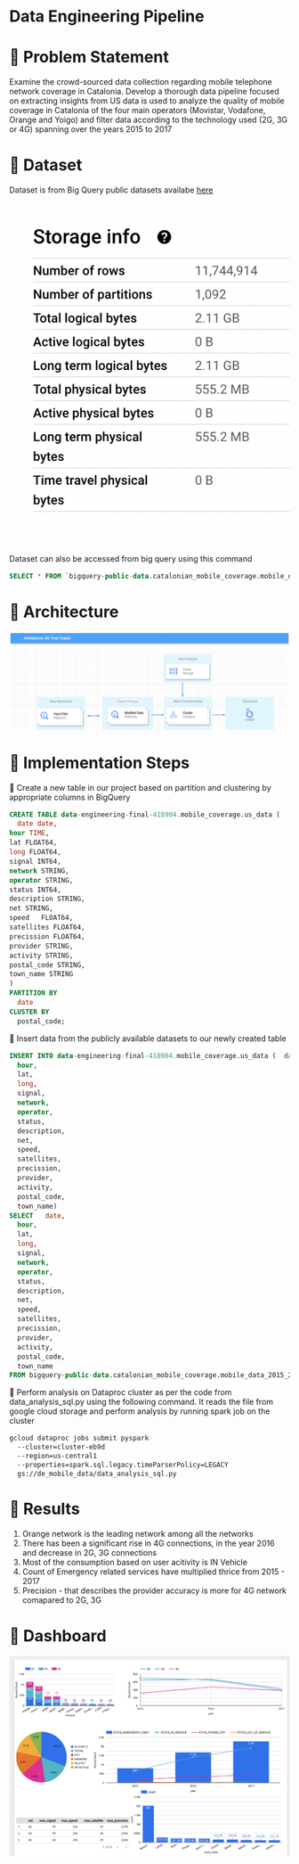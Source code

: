 # Data Engineering Pipeline

# 🔺 Problem Statement

Examine the crowd-sourced data collection regarding mobile telephone network coverage in Catalonia. Develop a thorough data pipeline focused on extracting insights from US data is used to analyze the quality of mobile coverage in Catalonia of the four main operators (Movistar, Vodafone, Orange and Yoigo) and filter data according to the technology used (2G, 3G or 4G) spanning over the years 2015 to 2017

# 🔺 Dataset

Dataset is from Big Query public datasets availabe [here](https://console.cloud.google.com/marketplace/product/gencat/cell_coverage?project=data-engineering-final-418904)

![img](https://github.com/sarathchandrikak/Data-Engineering/blob/main/project/data-info.png)

Dataset can also be accessed from big query using this command 

```sql
SELECT * FROM `bigquery-public-data.catalonian_mobile_coverage.mobile_data_2015_2017` LIMIT 1000
```

# 🔺 Architecture

![img](https://github.com/sarathchandrikak/Data-Engineering/blob/main/project/de_img.png)


# 🔺 Implementation Steps


🔺 Create a new table in our project based on partition and clustering by appropriate columns in BigQuery 

```sql
CREATE TABLE data-engineering-final-418904.mobile_coverage.us_data (
  date date,
hour TIME,	
lat	FLOAT64,	
long FLOAT64,	
signal INT64,	
network STRING,	
operator STRING,	
status INT64,	
description STRING,	
net STRING,	
speed	FLOAT64,	
satellites FLOAT64,	
precission FLOAT64,	
provider STRING,	
activity STRING,	
postal_code STRING,	
town_name STRING	
)
PARTITION BY
  date
CLUSTER BY
  postal_code;
```

🔺 Insert data from the publicly available datasets to our newly created table

```sql
INSERT INTO data-engineering-final-418904.mobile_coverage.us_data (  date,
  hour,
  lat,
  long,
  signal,
  network,
  operator,
  status,
  description,
  net,
  speed,
  satellites,
  precission,
  provider,
  activity,
  postal_code,
  town_name)
SELECT   date,
  hour,
  lat,
  long,
  signal,
  network,
  operator,
  status,
  description,
  net,
  speed,
  satellites,
  precission,
  provider,
  activity,
  postal_code,
  town_name
FROM bigquery-public-data.catalonian_mobile_coverage.mobile_data_2015_2017;
```

🔺 Perform analysis on Dataproc cluster as per the code from data_analysis_sql.py using the following command. It reads the file from google cloud storage and perform analysis by running spark job on the cluster

      
    gcloud dataproc jobs submit pyspark  
      --cluster=cluster-eb9d       
      --region=us-central1       
      --properties=spark.sql.legacy.timeParserPolicy=LEGACY       
      gs://de_mobile_data/data_analysis_sql.py 

# 🔺 Results

1. Orange network is the leading network among all the networks
2. There has been a significant rise in 4G connections, in the year 2016 and decrease in 2G, 3G connections
3. Most of the consumption based on user acitivity is IN Vehicle
4. Count of Emergency related services have multiplied thrice from 2015 - 2017
5. Precision - that describes the provider accuracy is more for 4G network comapared to 2G, 3G

# 🔺 Dashboard

![img](https://github.com/sarathchandrikak/Data-Engineering/blob/main/project/dashboard.png)



